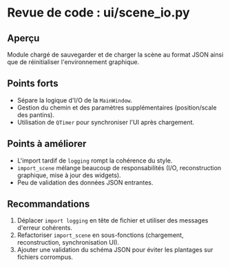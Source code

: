 # Revue de code : ui/scene_io.py

## Aperçu
Module chargé de sauvegarder et de charger la scène au format JSON ainsi que de réinitialiser l'environnement graphique.

## Points forts
- Sépare la logique d'I/O de la `MainWindow`.
- Gestion du chemin et des paramètres supplémentaires (position/scale des pantins).
- Utilisation de `QTimer` pour synchroniser l'UI après chargement.

## Points à améliorer
- L'import tardif de `logging` rompt la cohérence du style.
- `import_scene` mélange beaucoup de responsabilités (I/O, reconstruction graphique, mise à jour des widgets).
- Peu de validation des données JSON entrantes.

## Recommandations
1. Déplacer `import logging` en tête de fichier et utiliser des messages d'erreur cohérents.
2. Refactoriser `import_scene` en sous-fonctions (chargement, reconstruction, synchronisation UI).
3. Ajouter une validation du schéma JSON pour éviter les plantages sur fichiers corrompus.
